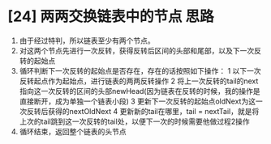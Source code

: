 # [24] 两两交换链表中的节点 思路

1. 由于经过特判，所以链表至少有两个节点。
2. 对这两个节点先进行一次反转，获得反转后区间的头部和尾部，以及下一次反转的起始点
3. 循环判断下一次反转的起始点是否存在，存在的话按照如下操作：
1 以下一次反转起点作为起始点，进行链表的两两反转操作
2 将上一次反转的tail的next指向这一次反转的区间的头部newHead(因为链表在反转的时候，我的操作是直接断开，成为单独一个链表小段)
3 更新下一次反转的起始点oldNext为这一次反转后获得的nextOldNext
4 更新新的tail在哪里，tail = nextTail，就是将上次的tail跳到这一次反转的tail处，以便下一次的时候需要他做过程2操作
4. 循环结束，返回整个链表的头节点
